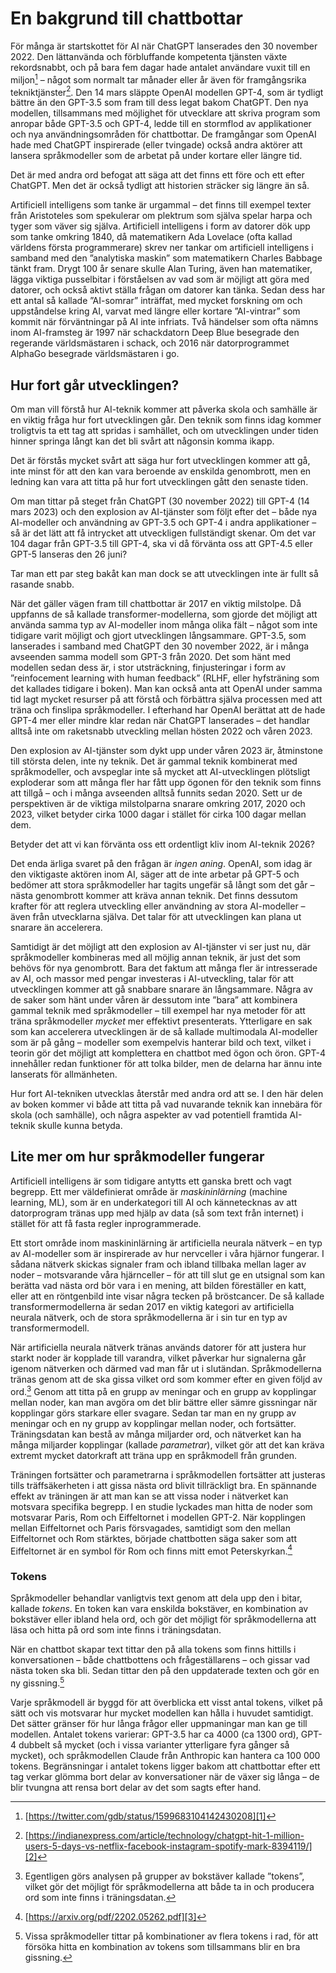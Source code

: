 # En bakgrund till chattbottar
För många är startskottet för AI när ChatGPT lanserades den 30 november 2022. Den lättanvända och förbluffande kompetenta tjänsten växte rekordsnabbt, och på bara fem dagar hade antalet användare vuxit till en miljon[^1] – något som normalt tar månader eller år även för framgångsrika tekniktjänster[^2]. Den 14 mars släppte OpenAI modellen GPT-4, som är tydligt bättre än den GPT-3.5 som fram till dess legat bakom ChatGPT. Den nya modellen, tillsammans med möjlighet för utvecklare att skriva program som anropar både GPT-3.5 och GPT-4, ledde till en stormflod av applikationer och nya användningsområden för chattbottar. De framgångar som OpenAI hade med ChatGPT inspirerade (eller tvingade) också andra aktörer att lansera språkmodeller som de arbetat på under kortare eller längre tid.

Det är med andra ord befogat att säga att det finns ett före och ett efter ChatGPT. Men det är också tydligt att historien sträcker sig längre än så.

Artificiell intelligens som tanke är urgammal – det finns till exempel texter från Aristoteles som spekulerar om plektrum som själva spelar harpa och tyger som väver sig själva. Artificiell intelligens i form av datorer dök upp som tanke omkring 1840, då matematikern Ada Lovelace (ofta kallad världens första programmerare) skrev ner tankar om artificiell intelligens i samband med den ”analytiska maskin” som matematikern Charles Babbage tänkt fram. Drygt 100 år senare skulle Alan Turing, även han matematiker, lägga viktiga pusselbitar i förståelsen av vad som är möjligt att göra med datorer, och också aktivt ställa frågan om datorer kan tänka. Sedan dess har ett antal så kallade ”AI-somrar” inträffat, med mycket forskning om och uppståndelse kring AI, varvat med längre eller kortare ”AI-vintrar” som kommit när förväntningar på AI inte infriats. Två händelser som ofta nämns inom AI-framsteg är 1997 när schackdatorn Deep Blue besegrade den regerande världsmästaren i schack, och 2016 när datorprogrammet AlphaGo besegrade världsmästaren i go.

## Hur fort går utvecklingen?
Om man vill förstå hur AI-teknik kommer att påverka skola och samhälle är en viktig fråga hur fort utvecklingen går. Den teknik som finns idag kommer troligtvis ta ett tag att spridas i samhället, och om utvecklingen under tiden hinner springa långt kan det bli svårt att någonsin komma ikapp.

Det är förstås mycket svårt att säga hur fort utvecklingen kommer att gå, inte minst för att den kan vara beroende av enskilda genombrott, men en ledning kan vara att titta på hur fort utvecklingen gått den senaste tiden.

Om man tittar på steget från ChatGPT (30 november 2022) till GPT-4 (14 mars 2023) och den explosion av AI-tjänster som följt efter det – både nya AI-modeller och användning av GPT-3.5 och GPT-4 i andra applikationer – så är det lätt att få intrycket att utveckligen fullständigt skenar. Om det var 104 dagar från GPT-3.5 till GPT-4, ska vi då förvänta oss att GPT-4.5 eller GPT-5 lanseras den 26 juni?

Tar man ett par steg bakåt kan man dock se att utvecklingen inte är fullt så rasande snabb.

När det gäller vägen fram till chattbottar är 2017 en viktig milstolpe. Då uppfanns de så kallade transformer-modellerna, som gjorde det möjligt att använda samma typ av AI-modeller inom många olika fält – något som inte tidigare varit möjligt och gjort utvecklingen långsammare. GPT-3.5, som lanserades i samband med ChatGPT den 30 november 2022, är i många avseenden samma modell som GPT-3 från 2020. Det som hänt med modellen sedan dess är, i stor utsträckning, finjusteringar i form av ”reinfocement learning with human feedback” (RLHF, eller hyfsträning som det kallades tidigare i boken). Man kan också anta att OpenAI under samma tid lagt mycket resurser på att förstå och förbättra själva processen med att träna och finslipa språkmodeller. I efterhand har OpenAI berättat att de hade GPT-4 mer eller mindre klar redan när ChatGPT lanserades – det handlar alltså inte om raketsnabb utveckling mellan hösten 2022 och våren 2023.

Den explosion av AI-tjänster som dykt upp under våren 2023 är, åtminstone till största delen, inte ny teknik. Det är gammal teknik kombinerat med språkmodeller, och avspeglar inte så mycket att AI-utvecklingen plötsligt exploderar som att många fler har fått upp ögonen för den teknik som finns att tillgå – och i många avseenden alltså funnits sedan 2020. Sett ur de perspektiven är de viktiga milstolparna snarare omkring 2017, 2020 och 2023, vilket betyder cirka 1000 dagar i stället för cirka 100 dagar mellan dem.

Betyder det att vi kan förvänta oss ett ordentligt kliv inom AI-teknik 2026?

Det enda ärliga svaret på den frågan är _ingen aning_. OpenAI, som idag är den viktigaste aktören inom AI, säger att de inte arbetar på GPT-5 och bedömer att stora språkmodeller har tagits ungefär så långt som det går – nästa genombrott kommer att kräva annan teknik. Det finns dessutom krafter för att reglera utveckling eller användning av stora AI-modeller – även från utvecklarna själva. Det talar för att utvecklingen kan plana ut snarare än accelerera.

Samtidigt är det möjligt att den explosion av AI-tjänster vi ser just nu, där språkmodeller kombineras med all möjlig annan teknik, är just det som behövs för nya genombrott. Bara det faktum att många fler är intresserade av AI, och massor med pengar investeras i AI-utveckling, talar för att utvecklingen kommer att gå snabbare snarare än långsammare. Några av de saker som hänt under våren är dessutom inte ”bara” att kombinera gammal teknik med språkmodeller – till exempel har nya metoder för att träna språkmodeller _mycket_ mer effektivt presenterats. Ytterligare en sak som kan accelerera utvecklingen är de så kallade multimodala AI-modeller som är på gång – modeller som exempelvis hanterar bild och text, vilket i teorin gör det möjligt att komplettera en chattbot med ögon och öron. GPT-4 innehåller redan funktioner för att tolka bilder, men de delarna har ännu inte lanserats för allmänheten.

Hur fort AI-tekniken utvecklas återstår med andra ord att se. I den här delen av boken kommer vi både att titta på vad nuvarande teknik kan innebära för skola (och samhälle), och några aspekter av vad potentiell framtida AI-teknik skulle kunna betyda.

## Lite mer om hur språkmodeller fungerar
Artificiell intelligens är som tidigare antytts ett ganska brett och vagt begrepp. Ett mer väldefinierat område är _maskininlärning_ (machine learning, ML), som är en underkategori till AI och kännetecknas av att datorprogram tränas upp med hjälp av data (så som text från internet) i stället för att få fasta regler inprogrammerade.

Ett stort område inom maskininlärning är artificiella neurala nätverk – en typ av AI-modeller som är inspirerade av hur nervceller i våra hjärnor fungerar. I sådana nätverk skickas signaler fram och ibland tillbaka mellan lager av noder – motsvarande våra hjärnceller – för att till slut ge en utsignal som kan berätta vad nästa ord bör vara i en mening, att bilden föreställer en katt, eller att en röntgenbild inte visar några tecken på bröstcancer. De så kallade transformermodellerna är sedan 2017 en viktig kategori av artificiella neurala nätverk, och de stora språkmodellerna är i sin tur en typ av transformermodell.

När artificiella neurala nätverk tränas används datorer för att justera hur starkt noder är kopplade till varandra, vilket påverkar hur signalerna går igenom nätverken och därmed vad man får ut i slutändan. Språkmodellerna tränas genom att de ska gissa vilket ord som kommer efter en given följd av ord.[^3] Genom att titta på en grupp av meningar och en grupp av kopplingar mellan noder, kan man avgöra om det blir bättre eller sämre gissningar när kopplingar görs starkare eller svagare. Sedan tar man en ny grupp av meningar och en ny grupp av kopplingar mellan noder, och fortsätter. Träningsdatan kan bestå av många miljarder ord, och nätverket kan ha många miljarder kopplingar (kallade _parametrar_), vilket gör att det kan kräva extremt mycket datorkraft att träna upp en språkmodell från grunden.

Träningen fortsätter och parametrarna i språkmodellen fortsätter att justeras tills träffsäkerheten i att gissa nästa ord blivit tillräckligt bra. En spännande effekt av träningen är att man kan se att vissa noder i nätverket kan motsvara specifika begrepp. I en studie lyckades man hitta de noder som motsvarar Paris, Rom och Eiffeltornet i modellen GPT-2. När kopplingen mellan Eiffeltornet och Paris försvagades, samtidigt som den mellan Eiffeltornet och Rom stärktes, började chattbotten säga saker som att Eiffeltornet är en symbol för Rom och finns mitt emot Peterskyrkan.[^4]

### Tokens
Språkmodeller behandlar vanligtvis text genom att dela upp den i bitar, kallade _tokens_. En token kan vara enskilda bokstäver, en kombination av bokstäver eller ibland hela ord, och gör det möjligt för språkmodellerna att läsa och hitta på ord som inte finns i träningsdatan.

När en chattbot skapar text tittar den på alla tokens som finns hittills i konversationen – både chattbottens och frågeställarens – och gissar vad nästa token ska bli. Sedan tittar den på den uppdaterade texten och gör en ny gissning.[^5]

Varje språkmodell är byggd för att överblicka ett visst antal tokens, vilket på sätt och vis motsvarar hur mycket modellen kan hålla i huvudet samtidigt. Det sätter gränser för hur långa frågor eller uppmaningar man kan ge till modellen. Antalet tokens varierar: GPT-3.5 har ca 4000 (ca 1300 ord), GPT-4 dubbelt så mycket (och i vissa varianter ytterligare fyra gånger så mycket), och språkmodellen Claude från Anthropic kan hantera ca 100 000 tokens. Begränsningar i antalet tokens ligger bakom att chattbottar efter ett tag verkar glömma bort delar av konversationer när de växer sig långa – de blir tvungna att rensa bort delar av det som sagts efter hand.

[^1]:	[https://twitter.com/gdb/status/1599683104142430208][1]

[^2]:	[https://indianexpress.com/article/technology/chatgpt-hit-1-million-users-5-days-vs-netflix-facebook-instagram-spotify-mark-8394119/][2]

[^3]:	Egentligen görs analysen på grupper av bokstäver kallade ”tokens”, vilket gör det möjligt för språkmodellerna att både ta in och producera ord som inte finns i träningsdatan.

[^4]:	[https://arxiv.org/pdf/2202.05262.pdf][3]

[^5]:	Vissa språkmodeller tittar på kombinationer av flera tokens i rad, för att försöka hitta en kombination av tokens som tillsammans blir en bra gissning.

[1]:	https://twitter.com/gdb/status/1599683104142430208
[2]:	https://indianexpress.com/article/technology/chatgpt-hit-1-million-users-5-days-vs-netflix-facebook-instagram-spotify-mark-8394119/
[3]:	https://arxiv.org/pdf/2202.05262.pdf "Arxiv: Locating and Editing Factual Associations in GPT"